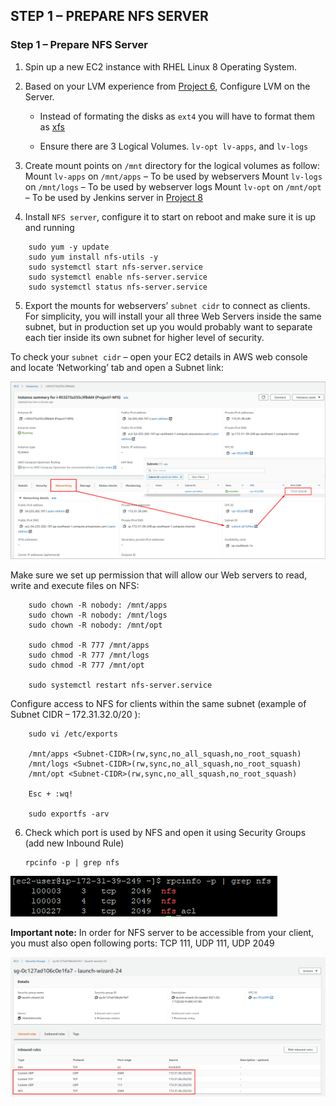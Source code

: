 ## STEP 1 – PREPARE NFS SERVER
### Step 1 – Prepare NFS Server

1. Spin up a new EC2 instance with RHEL Linux 8 Operating System.

2. Based on your LVM experience from [Project 6](https://dareyio-pbl-progressive.readthedocs-hosted.com/en/latest/project6.html), Configure LVM on the Server.

    - Instead of formating the disks as `ext4` you will have to format them as [xfs](https://en.wikipedia.org/wiki/XFS)

    - Ensure there are 3 Logical Volumes. `lv-opt lv-apps`, and `lv-logs`

3. Create mount points on `/mnt` directory for the logical volumes as follow:
    Mount `lv-apps` on `/mnt/apps` – To be used by webservers
    Mount `lv-logs` on `/mnt/logs` – To be used by webserver logs
    Mount `lv-opt` on `/mnt/opt` – To be used by Jenkins server in [Project 8](https://dareyio-pbl-progressive.readthedocs-hosted.com/en/latest/project8.html)

4. Install `NFS server`, configure it to start on reboot and make sure it is up and running

```
    sudo yum -y update
    sudo yum install nfs-utils -y
    sudo systemctl start nfs-server.service
    sudo systemctl enable nfs-server.service
    sudo systemctl status nfs-server.service
```

5. Export the mounts for webservers’ `subnet cidr` to connect as clients. For simplicity, you will install your all three Web Servers inside the same subnet, but in production set up you would probably want to separate each tier inside its own subnet for higher level of security.

To check your `subnet cidr` – open your EC2 details in AWS web console and locate ‘Networking’ tab and open a Subnet link:

![Alt](images/EC2_subnet.png)

Make sure we set up permission that will allow our Web servers to read, write and execute files on NFS:

```
    sudo chown -R nobody: /mnt/apps
    sudo chown -R nobody: /mnt/logs
    sudo chown -R nobody: /mnt/opt

    sudo chmod -R 777 /mnt/apps
    sudo chmod -R 777 /mnt/logs
    sudo chmod -R 777 /mnt/opt

    sudo systemctl restart nfs-server.service

```

Configure access to NFS for clients within the same subnet (example of Subnet CIDR – 172.31.32.0/20 ):

```
    sudo vi /etc/exports

    /mnt/apps <Subnet-CIDR>(rw,sync,no_all_squash,no_root_squash)
    /mnt/logs <Subnet-CIDR>(rw,sync,no_all_squash,no_root_squash)
    /mnt/opt <Subnet-CIDR>(rw,sync,no_all_squash,no_root_squash)

    Esc + :wq!

    sudo exportfs -arv

```

6. Check which port is used by NFS and open it using Security Groups (add new Inbound Rule)

    ```
    rpcinfo -p | grep nfs
    
    ```

![Alt](images/nfs_port.png)

**Important note:** In order for NFS server to be accessible from your client, you must also open following ports: TCP 111, UDP 111, UDP 2049

![Alt](images/nfs_port_open.png)


